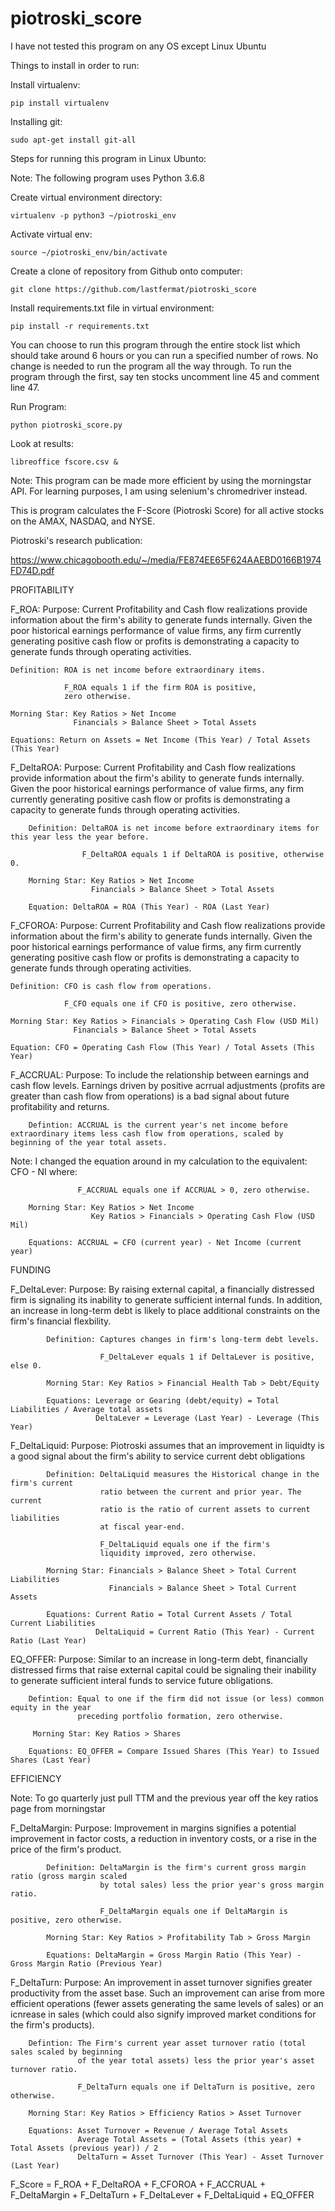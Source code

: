 # piotroski_score

I have not tested this program on any OS except Linux Ubuntu

Things to install in order to run:

Install virtualenv:

	pip install virtualenv

Installing git:

	sudo apt-get install git-all

Steps for running this program in Linux Ubunto:

Note: The following program uses Python 3.6.8

Create virtual environment directory:

	virtualenv -p python3 ~/piotroski_env

Activate virtual env:

	source ~/piotroski_env/bin/activate

Create a clone of repository from Github onto computer:

	git clone https://github.com/lastfermat/piotroski_score

Install requirements.txt file in virtual environment:

	pip install -r requirements.txt

You can choose to run this program through the entire stock list which should take around 6 hours or you can run a specified number of rows. No change is needed to run the program all the way through. To run the program through the first, say ten stocks uncomment line 45 and comment line 47.

Run Program:

	python piotroski_score.py

Look at results:

	libreoffice fscore.csv &

Note: This program can be made more efficient by using the morningstar API. For learning purposes, I am using selenium's chromedriver instead.

This is program calculates the F-Score (Piotroski Score) for all active stocks on the AMAX, NASDAQ, and NYSE.

Piotroski's research publication:

https://www.chicagobooth.edu/~/media/FE874EE65F624AAEBD0166B1974FD74D.pdf

PROFITABILITY

F_ROA:
    Purpose: Current Profitability and Cash flow realizations provide information about the firm's ability to generate 
             funds internally. Given the poor historical earnings performance of value firms, 
             any firm currently generating positive cash flow or profits is demonstrating a 
             capacity to generate funds through operating activities.
    
    Definition: ROA is net income before extraordinary items.
    
                F_ROA equals 1 if the firm ROA is positive, 
                zero otherwise.
    
    Morning Star: Key Ratios > Net Income
                  Financials > Balance Sheet > Total Assets
                  
    Equations: Return on Assets = Net Income (This Year) / Total Assets (This Year)

F_DeltaROA:
        Purpose: Current Profitability and Cash flow realizations provide information about the firm's ability to generate 
                 funds internally. Given the poor historical earnings performance of value firms, 
                 any firm currently generating positive cash flow or profits is demonstrating a 
                 capacity to generate funds through operating activities.
        
        Definition: DeltaROA is net income before extraordinary items for this year less the year before.
        
                    F_DeltaROA equals 1 if DeltaROA is positive, otherwise 0.
                    
        Morning Star: Key Ratios > Net Income
                      Financials > Balance Sheet > Total Assets
                      
        Equation: DeltaROA = ROA (This Year) - ROA (Last Year)
F_CFOROA:
    Purpose: Current Profitability and Cash flow realizations provide information about the firm's ability to generate 
             funds internally. Given the poor historical earnings performance of value firms, 
             any firm currently generating positive cash flow or profits is demonstrating a 
             capacity to generate funds through operating activities.
    
    Definition: CFO is cash flow from operations.
    
                F_CFO equals one if CFO is positive, zero otherwise.
    
    Morning Star: Key Ratios > Financials > Operating Cash Flow (USD Mil)
                  Financials > Balance Sheet > Total Assets 

    Equation: CFO = Operating Cash Flow (This Year) / Total Assets (This Year)

F_ACCRUAL:
        Purpose: To include the relationship between earnings and cash flow levels. Earnings 
                 driven by positive acrrual adjustments (profits are greater than cash flow 
                 from operations) is a bad signal about future profitability and returns.
                 
        Defintion: ACCRUAL is the current year's net income before extraordinary items less cash flow from operations, scaled by beginning of the year total assets.

Note: I changed the equation around in my calculation to the equivalent: CFO - NI where:
        
                   F_ACCRUAL equals one if ACCRUAL > 0, zero otherwise.
                   
        Morning Star: Key Ratios > Net Income
                      Key Ratios > Financials > Operating Cash Flow (USD Mil)
        
        Equations: ACCRUAL = CFO (current year) - Net Income (current year)

FUNDING

F_DeltaLever:
            Purpose: By raising external capital, a financially distressed firm is 
                     signaling its inability to generate sufficient internal funds. 
                     In addition, an increase in long-term debt is likely to place 
                     additional constraints on the firm's financial flexbility.
            
            Definition: Captures changes in firm's long-term debt levels.
            
                        F_DeltaLever equals 1 if DeltaLever is positive, else 0.
                        
            Morning Star: Key Ratios > Financial Health Tab > Debt/Equity
                        
            Equations: Leverage or Gearing (debt/equity) = Total Liabilities / Average total assets
                       DeltaLever = Leverage (Last Year) - Leverage (This Year)


F_DeltaLiquid:
            Purpose: Piotroski assumes that an improvement in liquidty is a good 
                     signal about the firm's ability to service current debt obligations
            
            Definition: DeltaLiquid measures the Historical change in the firm's current 
                        ratio between the current and prior year. The current 
                        ratio is the ratio of current assets to current liabilities 
                        at fiscal year-end. 
                        
                        F_DeltaLiquid equals one if the firm's 
                        liquidity improved, zero otherwise.
                        
            Morning Star: Financials > Balance Sheet > Total Current Liabilities
                          Financials > Balance Sheet > Total Current Assets
                
            Equations: Current Ratio = Total Current Assets / Total Current Liabilities
                       DeltaLiquid = Current Ratio (This Year) - Current Ratio (Last Year)


EQ_OFFER:
        Purpose: Similar to an increase in long-term debt, financially distressed 
                  firms that raise external capital could be signaling their inability 
                  to generate sufficient interal funds to service future obligations.
                  
        Defintion: Equal to one if the firm did not issue (or less) common equity in the year 
                   preceding portfolio formation, zero otherwise.
         
         Morning Star: Key Ratios > Shares
     
        Equations: EQ_OFFER = Compare Issued Shares (This Year) to Issued Shares (Last Year)


EFFICIENCY

Note: To go quarterly just pull TTM and the previous year off the key ratios page from morningstar

F_DeltaMargin:
            Purpose: Improvement in margins signifies a potential improvement in factor costs, 
                     a reduction in inventory costs, or a rise in the price of the firm's product.
                     
            Definition: DeltaMargin is the firm's current gross margin ratio (gross margin scaled 
                        by total sales) less the prior year's gross margin ratio.
            
                        F_DeltaMargin equals one if DeltaMargin is positive, zero otherwise.
                        
            Morning Star: Key Ratios > Profitability Tab > Gross Margin
            
            Equations: DeltaMargin = Gross Margin Ratio (This Year) - Gross Margin Ratio (Previous Year)

F_DeltaTurn:
        Purpose: An improvement in asset turnover signifies greater productivity from the 
                 asset base. Such an improvement can arise from more efficient operations 
                 (fewer assets generating the same levels of sales) or an icnrease in sales 
                 (which could also signify improved market conditions for the firm's products).
         
        Defintion: The Firm's current year asset turnover ratio (total sales scaled by beginning 
                   of the year total assets) less the prior year's asset turnover ratio.
        
                   F_DeltaTurn equals one if DeltaTurn is positive, zero otherwise.
                   
        Morning Star: Key Ratios > Efficiency Ratios > Asset Turnover
        
        Equations: Asset Turnover = Revenue / Average Total Assets
                   Average Total Assets = (Total Assets (this year) + Total Assets (previous year)) / 2 
                   DeltaTurn = Asset Turnover (This Year) - Asset Turnover (Last Year)

F_Score = F_ROA + F_DeltaROA + F_CFOROA + F_ACCRUAL + F_DeltaMargin + F_DeltaTurn + F_DeltaLever + F_DeltaLiquid + EQ_OFFER

